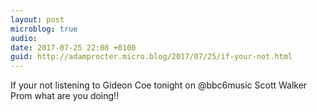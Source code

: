 ```yaml
---
layout: post
microblog: true
audio: 
date: 2017-07-25 22:08 +0100
guid: http://adamprocter.micro.blog/2017/07/25/if-your-not.html
---
```

If your not listening to Gideon Coe tonight on @bbc6music Scott Walker Prom what are you doing!!
